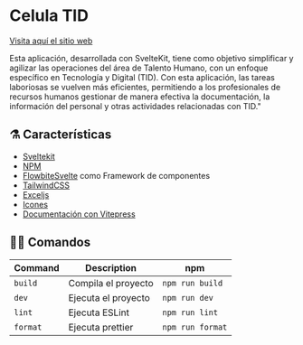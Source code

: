 # Celula TID

[Visita aquí el sitio web](https://celulatalentohumanoytid.vercel.app)

Esta aplicación, desarrollada con SvelteKit, tiene como objetivo simplificar y agilizar las operaciones del área de Talento Humano, con un enfoque específico en Tecnología y Digital (TID). Con esta aplicación, las tareas laboriosas se vuelven más eficientes, permitiendo a los profesionales de recursos humanos gestionar de manera efectiva la documentación, la información del personal y otras actividades relacionadas con TID."

## ⚗️ Características

-   [Sveltekit](https://kit.svelte.dev/)
-   [NPM](https://www.npmjs.com/)
-   [FlowbiteSvelte](https://flowbite-svelte.com/) como Framework de componentes
-   [TailwindCSS](https://tailwindcss.com/)
-   [Exceljs](https://www.npmjs.com/package/exceljs)
-   [Icones](https://icones.js.org/)
-   [Documentación con Vitepress](https://vitepress.dev)

## 🧙‍♂️ Comandos

| Command  | Description         | npm              |
| -------- | ------------------- | ---------------- |
| `build`  | Compila el proyecto | `npm run build`  |
| `dev`    | Ejecuta el proyecto | `npm run dev`    |
| `lint`   | Ejecuta ESLint      | `npm run lint`   |
| `format` | Ejecuta prettier    | `npm run format` |
